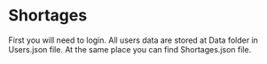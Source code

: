 # Shortages

First you will need to login.
All users data are stored at Data folder in Users.json file.
At the same place you can find Shortages.json file.
